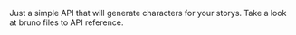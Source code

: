 Just a simple API that will generate characters for your storys. 
Take a look at bruno files to API reference. 

